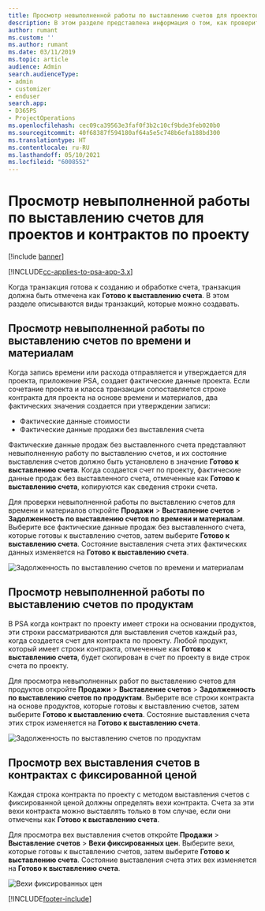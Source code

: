 ```yaml
---
title: Просмотр невыполненной работы по выставлению счетов для проектов и контрактов по проекту
description: В этом разделе представлена информация о том, как проверить невыполненные работы по времени, расходам и продуктам, а также как отметить их как готовые к выставлению счетов.
author: rumant
ms.custom: ''
ms.author: rumant
ms.date: 03/11/2019
ms.topic: article
audience: Admin
search.audienceType:
- admin
- customizer
- enduser
search.app:
- D365PS
- ProjectOperations
ms.openlocfilehash: cec09ca39563e3faf0f3b2c10cf9bde3feb020b0
ms.sourcegitcommit: 40f68387f594180af64a5e5c748b6efa188bd300
ms.translationtype: HT
ms.contentlocale: ru-RU
ms.lasthandoff: 05/10/2021
ms.locfileid: "6008552"
---
```

# <a name="review-the-invoicing-backlog-on-projects-and-project-contracts"></a>Просмотр невыполненной работы по выставлению счетов для проектов и контрактов по проекту

[!include [banner](../includes/psa-now-project-operations.md)]

[!INCLUDE[cc-applies-to-psa-app-3.x](../includes/cc-applies-to-psa-app-3x.md)]

Когда транзакция готова к созданию и обработке счета, транзакция должна быть отмечена как **Готово к выставлению счета**. В этом разделе описываются виды транзакций, которые можно создавать.

## <a name="review-the-time-and-material-billing-backlog"></a>Просмотр невыполненной работы по выставлению счетов по времени и материалам

Когда запись времени или расхода отправляется и утверждается для проекта, приложение PSA, создает фактические данные проекта. Если сочетание проекта и класса транзакции сопоставляется строке контракта для проекта на основе времени и материалов, два фактических значения создается при утверждении записи:

- Фактические данные стоимости 
- Фактические данные продажи без выставления счета

Фактические данные продаж без выставленного счета представляют невыполненную работу по выставлению счетов, и их состояние выставления счетов должно быть установлено в значение **Готово к выставлению счета**. Когда создается счет по проекту, фактические данные продаж без выставленного счета, отмеченные как **Готово к выставлению счета**, копируются как сведения строки счета.

Для проверки невыполненной работы по выставлению счетов для времени и материалов откройте **Продажи** \> **Выставление счетов** \> **Задолженность по выставлению счетов по времени и материалам**. Выберите все фактические данные продаж без выставленного счета, которые готовы к выставлению счетов, затем выберите **Готово к выставлению счета**. Состояние выставления счета этих фактических данных изменяется на **Готово к выставлению счета**.

![Задолженность по выставлению счетов по времени и материалам](media/TMBacklog.png)

## <a name="review-the-product-billing-backlog"></a>Просмотр невыполненной работы по выставлению счетов по продуктам

В PSA когда контракт по проекту имеет строки на основании продуктов, эти строки рассматриваются для выставления счетов каждый раз, когда создается счет для контракта по проекту. Любой продукт, который имеет строки контракта, отмеченные как **Готово к выставлению счета**, будет скопирован в счет по проекту в виде строк счета по проекту.

Для просмотра невыполненных работ по выставлению счетов для продуктов откройте **Продажи** \> **Выставление счетов** \> **Задолженность по выставлению счетов по продуктам**. Выберите все строки контракта на основе продуктов, которые готовы к выставлению счетов, затем выберите **Готово к выставлению счета**. Состояние выставления счета этих строк изменяется на **Готово к выставлению счета**.

![Задолженность по выставлению счетов по продуктам](media/ProductBacklog.png)

## <a name="review-billing-milestones-on-fixed-price-contracts"></a>Просмотр вех выставления счетов в контрактах с фиксированной ценой

Каждая строка контракта по проекту с методом выставления счетов с фиксированной ценой должны определять вехи контракта. Счета за эти вехи контракта можно выставлять только в том случае, если они отмечены как **Готово к выставлению счета**. 

Для просмотра вех выставления счетов откройте **Продажи** \> **Выставление счетов** \> **Вехи фиксированных цен**. Выберите вехи, которые готовы к выставлению счетов, затем выберите **Готово к выставлению счета**. Состояние выставления счета этих вех изменяется на **Готово к выставлению счета**.

![Вехи фиксированных цен](media/FPBacklog.png)


[!INCLUDE[footer-include](../includes/footer-banner.md)]